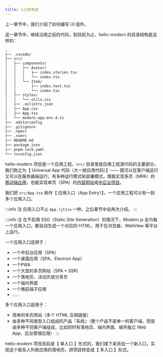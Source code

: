 ```yaml
---
title: 入口的用途​​​
---
```


上一章节中，我们介绍了如何编写 UI 组件。

这一章节中，继续沿用之前的代码，到目前为止，hello-modern 的目录结构是这样的：

```md
.
├── .vscode/
├── src/
│   ├── components/
│   │   ├── Avatar/
│   │   │   ├── index.stories.tsx
│   │   │   └── index.tsx
│   │   └── Item/
│   │       ├── index.test.tsx
│   │       └── index.tsx
│   ├── styles/
│   │   └── utils.css
│   ├── .eslintrc.json
│   ├── App.css
│   ├── App.tsx
│   └── modern-app-env.d.ts
├── .editorconfig
├── .gitignore
├── .npmrc
├── .nvmrc
├── README.md
├── package.json
├── pnpm-lock.yaml
└── tsconfig.json
```

hello-modern 项目是一个应用工程，`src/` 目录里是应用工程源代码的主要部分，我们称之为【 Universal App 代码（大一统应用代码）】—— 既可以在客户端运行又可以在服务器端运行，有多种运行模式和部署模式，既能实现多页（MPA）的[移动端应用](/docs/start/mobile)，也能实现单页（SPA）的[内容网站](/docs/start/website)或[中后台项目](/docs/start/admin)。

我们把 `src/App.tsx` 称作【 应用入口（App Entry）】，一个应用工程可以有一到多个应用入口。

:::info 注
应用入口不止 `App.[jt]sx` 一种，之后章节中会再次介绍。
:::

:::info 注
在不启用 SSG（Static Site Generation）的情况下，Modern.js 会为每一个应用入口，都自动生成一个对应的 HTML，用于在浏览器、WebView 等平台上运行。

一个应用入口适用于：

- 一个中后台应用（SPA）
- 一个桌面应用（SPA、Electron App）
- 一个PWA
- 一个大型的多页网站（SPA + SSR）
- 一个落地页、活动页或分享页
- 一个端内界面
- 一个微前端子应用
- ……

多个应用入口适用于：

- 简单的多页网站（多个 HTML 互相链接）
- 由多种不同类型入口组成的产品『系统』（整个产品不是单一的客户端，而是由多种不同客户端组成，比如同时有落地页、端内界面、端外独立 Web App、后台管理应用）
:::

hello-modern 项目目前是【 单入口 】形式的，我们接下来添加一个新入口，实现这个联系人列表应用的落地页，把项目转变成【 多入口 】形式。

